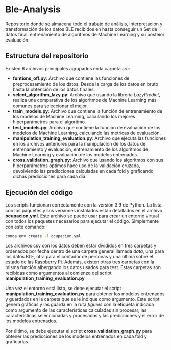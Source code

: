 # Ble-Analysis

Repositorio donde se almacena todo el trabajo de análisis, interpretación y transformación de los datos BLE recibidos en
hasta conseguir un Set de datos final, entrenamiento de algoritmos de Machine Learning y su posteior evaluación.

## Estructura del repositorio

Existen 6 archivos principales agrupados en la carpeta *src*:

- **funtions_off.py**: Archivo que contiene las funciones de preprocesamiento de los datos. Desde la carga de los datos
  en
  bruto hasta la obtención de los datos finales.
- **select_algorithm_lazy.py**: Archivo que usando la librería *LazyPredict*, realiza una comparativa de los algoritmos
  de
  Machine Learning más comunes para seleccionar el mejor.
- **train_models.py**: Archivo que contiene la función de entrenamiento de los modelos de Machine Learning, calculando
  los
  mejores hiperparámetros para el algoritmo.
- **test_models.py**: Archivo que contiene la función de evaluación de los modelos de Machine Learning, calculando las
  métricas de evaluación.
- **manipulation_training_evaluation.py**: Archivo que ejecuta las funciones en los archivos anteriores para la
  manipulación
  de los datos de entrenamiento y evaluación, entrenamiento de los algoritmos de Machine Learning y evaluación de los
  modelos entrenados.
- **cross_validation_graph.py**: Archivo que usando los algoritmos con sus hiperparámetros óptimos hace uso de la
  validación
  cruzada, devolviendo las predicciones calculadas en cada fold y graficando dichas predicciones para cada día.

## Ejecución del código

Los scripts funcionan correctamente con la versión 3.9 de Python. La lista con los paquetes y sus versiones instalados
están
detallados en el archivo **ocupacion.yml**. Este archivo se puede usar para crear un entorno virtual con todos los
paquetes necesarios para ejecutar el código. Simplemente con este comando:

```bash
conda env create -f ocupacion.yml
```

Los archivos csv con los datos deben estar divididos en tres carpetas y ordenados por fecha dentro de una carpeta
general llamada *data*, una para los datos BLE, otra para el contador de personas y una última sobre el estado de las
Raspberry Pi. Además, existen otras tres carpetas con la misma función albergando los datos usados para test. Estas
carpetas son recibidas como argumentos al comienzo del script **manipulation_training_evaluation.py**

Una vez el entorno está listo, se debe ejecutar el script **manipulation_training_evaluation.py** para obtener los
modelos entrenados y guardados en la carpeta que se le indique como argumento.
Este script genera gráficas y las guarda en la ruta *figures* con la etiqueta indicada como argumento de las
características calculadas sin procesar, las características seleccionadas y procesadas y las predicciones y el error de
los modelos entrenados.

Por último, se debe ejecutar el script **cross_validation_graph.py** para obtener las predicciones de los modelos
entrenados en cada fold y graficarlas.